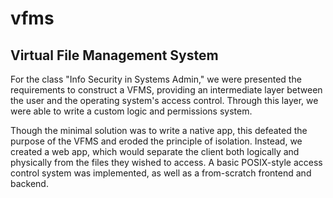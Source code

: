 # vfms
## Virtual File Management System

For the class "Info Security in Systems Admin," we were presented the requirements to construct a VFMS, providing an intermediate layer between the user and the operating system's access control. Through this layer, we were able to write a custom logic and permissions system.

Though the minimal solution was to write a native app, this defeated the purpose of the VFMS and eroded the principle of isolation. Instead, we created a web app, which would separate the client both logically and physically from the files they wished to access. A basic POSIX-style access control system was implemented, as well as a from-scratch frontend and backend.
